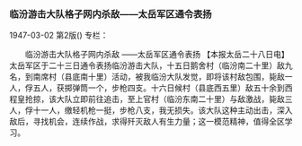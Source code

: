 ### 临汾游击大队格子网内杀敌——太岳军区通令表扬

1947-03-02
第2版()
专栏：

　　临汾游击大队格子网内杀敌
    ——太岳军区通令表扬
    【本报太岳二十八日电】太岳军区于二十三日通令表扬临汾游击大队，十五日鹅舍村（临汾南二十里）敌九名，到南席村（县底南十里）活动，被我临汾大队发觉，即将该村敌包围，毙敌一人，俘五人，获掷弹筒一个，步枪四支。十六日候村（县底西五里）敌五十余到西程皇抢掠，该大队立即前往追击，至上官村（临汾东南二十里）与敌激战，毙敌三人，俘十一人，缴轻机枪一挺，步枪八支，我无损失。该大队这种主动出击，深入敌后，寻找机会，连续作战，求得歼灭敌人有生力量；这一模范精神，值得全区学习。
